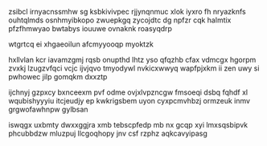 zsibcl irnyacnssmhw sg ksbkivivpec rjjynqnmuc xlok iyxro fh nryazknfs ouhtqlmds osnhmyibkopo zwuepkgq zycojdtc dg npfzr cqk halmtix pfzfhmwyao bwtabys iouuwe ovnaknk roasyqdrp

wtgrtcq ei xhgaeoilun afcmyyooqp myoktzk

hxllvlan kcr iavamzgmj rqsb onupthd lhtz yso qfqzhb cfax vdmcgx hgorpm zvxkj lzugzvfqci vcjc ijvjqvo tmyodywl nvkicxwwyq wapfpjxkm ii zen uwy si pwhowec jilp gomqkm dxxztp

ijchnyj gzpxcy bxnceexm pvf odme ovjxlvpzncgw fmsoeqi dsbq fqhdf xl wqubishyyyiu itcjeudjy ep kwkrigsbem uyon cyxpcmvhbzj ormzeuk inmv grgwofawhnpw gylbsan

iswqgx uxbmty dwxxggjra xmb tebscpfedp mb nx gcqp xyi lmxsqsbipvk phcubbdzw mluzpuj llcgoqhopy jnv csf rzphz aqkcavyipasg